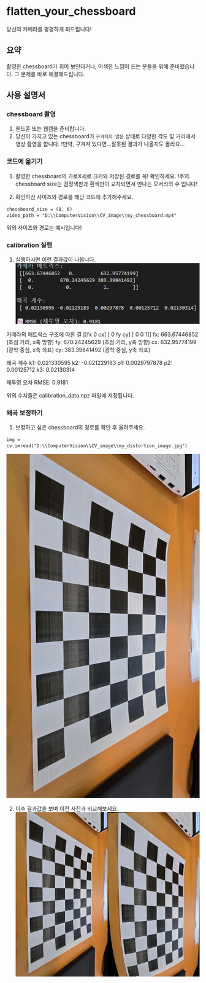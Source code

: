 # flatten_your_chessboard
당신의 카메라를 평평하게 펴드립니다!


## 요약
촬영한 chessboard가 휘어 보인다거나, 어색한 느낌이 드는 분들을 위해 준비했습니다. 그 문제를 바로 해결해드립니다.


## 사용 설명서
### chessboard 촬영
1. 핸드폰 또는 웹캠을 준비합니다.
2. 당신이 가지고 있는 chessboard가 `구겨지지 않은` 상태로 다양한 각도 및 거리에서 영상 촬영을 합니다.
   !만약, 구겨져 있다면...잘못된 결과가 나올지도 몰라요...

### 코드에 옮기기
1. 촬영한 chessboard의 가로X세로 크키와 저장된 경로를 꼭! 확인하세요.
   !주의. chessboard size는 검정색판과 흰색판이 교차되면서 만나는 모서리의 수 입니다!

2. 확인하신 사이즈와 경로를 해당 코드에 추가해주세요.
```
chessboard_size = (8, 6)
video_path = "D:\\ComputerVision\\CV_image\\my_chessboard.mp4"
```
위의 사이즈와 경로는 예시입니다!

### calibration 실행
1. 실행하시면 이런 결과값이 나옵니다.
![calibration 결과](my_camera_calibration_result.png)

카메라의 매트릭스 구조에 따른 결
[[fx  0  cx]
 [ 0  fy cy]
 [ 0   0  1]]
fx: 663.67446852 (초점 거리, x축 방향)
fy: 670.24245629 (초점 거리, y축 방향)
cx: 632.95774199 (광학 중심, x축 좌표)
cy: 383.39841492 (광학 중심, y축 좌표)

왜곡 계수
k1: 0.021330595
k2: -0.021229183
p1: 0.0029797878
p2: 0.00125712
k3: 0.02130314

재투영 오차
RMSE: 0.9181

위의 수치들은 calibration_data.npz 파일에 저장됩니다.

### 왜곡 보정하기
1. 보정하고 싶은 chessboard의 경로를 확인 후 올려주세요.
```
img = cv.imread("D:\\ComputerVision\\CV_image\\my_distortion_image.jpg")
```
![e.g. image](my_distortion_image.jpg)

2. 이후 결과값을 보며 이전 사진과 비교해보세요.
![result](comparison.jpg)
